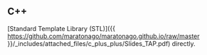 
## C++ 

[Standard Template Library (STL)]({{ https://github.com/maratonago/maratonago.github.io/raw/master }}/_includes/attached_files/c_plus_plus/Slides_TAP.pdf) directly.
